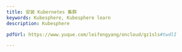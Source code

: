 ```yaml
---
title: 安装 Kubernetes 集群
keywords: Kubesphere, Kubesphere learn
description: Kubesphere

pdfUrl: https://www.yuque.com/leifengyang/oncloud/gz1sls#twdlI

---
```



